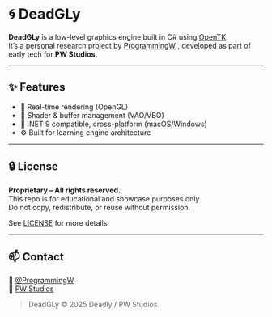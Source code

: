 # 🌀 DeadGLy

**DeadGLy** is a low-level graphics engine built in C# using [OpenTK](https://opentk.net/).  
It’s a personal research project by [ProgrammingW](https://github.com/ProgrammingW) , developed as part of early tech for **PW Studios**.

---

## ✨ Features

- 🔺 Real-time rendering (OpenGL)
- 🧠 Shader & buffer management (VAO/VBO)
- 🚀 .NET 9 compatible, cross-platform (macOS/Windows)
- ⚙️ Built for learning engine architecture

---

## 🔒 License

**Proprietary – All rights reserved.**  
This repo is for educational and showcase purposes only.  
Do not copy, redistribute, or reuse without permission.

See [LICENSE](./LICENSE) for more details.

---

## 📫 Contact

🐙 [@ProgrammingW](https://github.com/ProgrammingW)  
🏢 [PW Studios](https://github.com/PW-Studios)

> DeadGLy © 2025 Deadly / PW Studios.